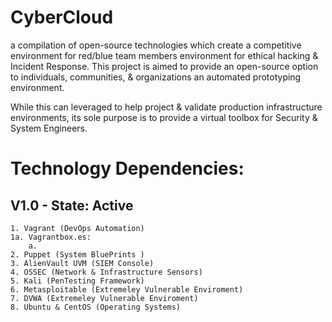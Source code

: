 # CyberCloud
a compilation of open-source technologies which create a competitive environment for red/blue team members
environment for ethical hacking &amp; Incident Response.  This project is aimed to provide an open-source option
to individuals, communities, & organizations an automated prototyping environment.

While this can leveraged to help project & validate production infrastructure environments, its sole purpose is
to provide a virtual toolbox for Security & System Engineers.


# Technology Dependencies:
## V1.0 - State: Active
    1. Vagrant (DevOps Automation)
    1a. Vagrantbox.es:
        a.
    2. Puppet (System BluePrints )
    3. AlienVault UVM (SIEM Console)
    4. OSSEC (Network & Infrastructure Sensors)
    5. Kali (PenTesting Framework)
    6. Metasploitable (Extremeley Vulnerable Enviroment)
    7. DVWA (Extremeley Vulnerable Enviroment)
    8. Ubuntu & CentOS (Operating Systems)
